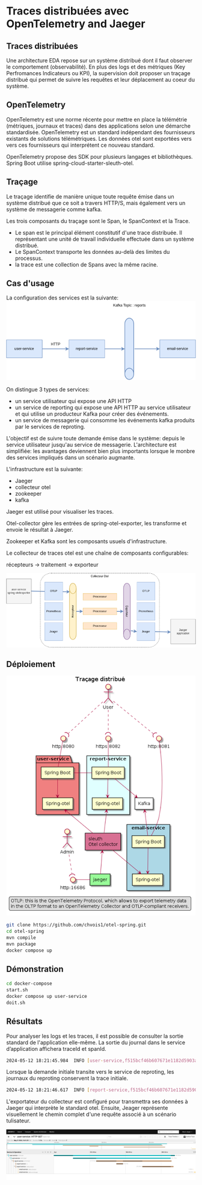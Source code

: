 # Traces distribuées avec OpenTelemetry and Jaeger

## Traces distribuées

Une architecture EDA repose sur un système distribué dont il faut observer le comportement (observabilité). En plus des logs et des métriques (Key Perfromances Indicateurs ou KPI), la supervision doit proposer un traçage distribué qui permet de suivre les requêtes et leur déplacement au coeur du système.

## OpenTelemetry

OpenTelemetry est une norme récente pour mettre en place la télémétrie (métriques, journaux et traces) dans des applications selon une démarche standardisée.
OpenTelemetry est un standard indépendant des fournisseurs existants de solutions télémétriques. Les données otel sont exportées vers vers ces fournisseurs qui interprétent ce nouveau standard.

OpenTelemetry propose des SDK pour plusieurs langages et bibliothèques. Spring Boot utilise spring-cloud-starter-sleuth-otel.

## Traçage

Le traçage identifie de manière unique toute requête émise dans un système distribué que ce soit a travers HTTP/S, mais également vers un système de messagerie comme kafka.

Les trois composants du traçage sont le Span, le SpanContext et la Trace.

- Le span est le principal élément constitutif d'une trace distribuée. Il représentant une unité de travail individuelle effectuée dans un système distribué.
- Le SpanContext transporte les données au-delà des limites du processus.
- la trace est une collection de Spans avec la même racine.

## Cas d'usage

La configuration des services est la suivante:
![Aperçu](images/overview.png "Aperçu")

On distingue 3 types de services:

- un service utilisateur qui expose une API HTTP
- un service de reporting qui  expose une API HTTP au service utilisateur  et qui utilise un producteur Kafka pour créer des événements.
- un service de messagerie qui consomme les événements kafka produits par le services de reproting.

L'objectif est de suivre toute demande émise dans le système: depuis le service utilisateur jusqu'au service de messagerie. L'architecture est simplifiée: les  avantages deviennent bien plus importants lorsque le monbre des services impliqués dans un scénario augmante.

L'infrastructure est la suivante:

- Jaeger
- collecteur otel
- zookeeper
- kafka

Jaeger est utilisé pour visualiser les traces.

Otel-collector gère les entrées de spring-otel-exporter, les transforme et envoie le résultat à Jaeger.

Zookeeper et Kafka sont les composants usuels d'infrastructure.

Le collecteur de traces otel est une chaîne de composants configurables:

récepteurs -> traitement -> exporteur

![collecteur otel](images/otel.png "Collecteur otel")

## Déploiement

![network](images/network.png "network overview")

```bash
git clone https://github.com/chvois1/otel-spring.git
cd otel-spring 
mvn compile
mvn package
docker compose up
```

## Démonstration

```bash
cd docker-compose 
start.sh
docker compose up user-service
doit.sh
```

## Résultats

Pour analyser les logs et les traces, il est possible de consulter la sortie standard de l'application elle-même. La sortie du journal dans le service d’application affichera traceId et spanId.

```bash
2024-05-12 18:21:45.984  INFO [user-service,f515bcf46b607671e1182d5903a5d261,779f554008223b4c] 1 --- [nio-8080-exec-1] c.tracing.service.users.UserController   : Creating new report for user: 1
```

Lorsque la demande initiale transite vers le service de reproting, les journaux du reproting conservent la trace initiale.

```bash
2024-05-12 18:21:46.617  INFO [report-service,f515bcf46b607671e1182d5903a5d261,75dc1c69c94bf0f2] 1 --- [nio-8080-exec-1] c.t.service.reports.ReportController     : Creating new report: 1
```

L'exportateur du collecteur est configuré pour transmettra ses données à Jaeger qui interprète le standard otel. Ensuite, Jeager représente visuellement le chemin complet d'une requête associé à un scénario tulisateur.


![jaeger screenshot](images/jaeger-screen-shot.png "jaeger screenshot")